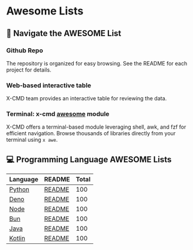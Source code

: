 # Awesome Lists

## 👀 Navigate the AWESOME List

### Github Repo

The repository is organized for easy browsing.  See the README for each project for details.

### Web-based interactive table

X-CMD team provides an interactive table for reviewing the data.

### Terminal: x-cmd [awesome](https://x-cmd.com/mod/awesome) module

X-CMD offers a terminal-based module leveraging shell, awk, and fzf for efficient navigation. Browse thousands of libraries directly from your terminal using `x awe`.

## 💻 Programming Language AWESOME Lists

| Language                               | README                                                        | Total |
| :----------------------------------- | :------------------------------------------------------------ | :---- |
| [Python](https://a.x-cmd.com/python) | [README](https://github.com/edwinjhlee/awesome/tree/main/lang/python)   | 100   |
| [Deno](https://a.x-cmd.com/deno)     | [README](https://github.com/edwinjhlee/awesome/tree/main/lang/deno)     | 100   |
| [Node](https://a.x-cmd.com/node)     | [README](https://github.com/edwinjhlee/awesome/tree/main/lang/node)     | 100   |
| [Bun](https://a.x-cmd.com/bun)       | [README](https://github.com/edwinjhlee/awesome/tree/main/lang/bun)      | 100   |
| [Java](https://a.x-cmd.com/java)     | [README](https://github.com/edwinjhlee/awesome/tree/main/lang/java)     | 100   |
| [Kotlin](https://a.x-cmd.com/kotlin) | [README](https://github.com/edwinjhlee/awesome/tree/main/lang/kotlin)   | 100   |

